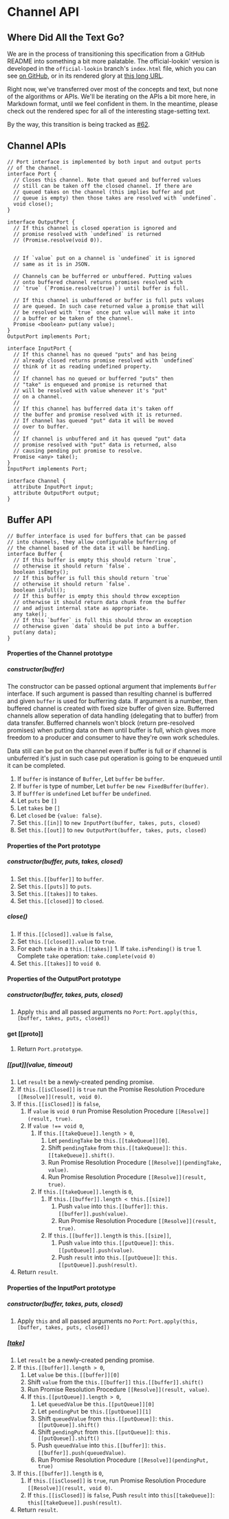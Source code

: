# Channel API

## Where Did All the Text Go?

We are in the process of transitioning this specification from a GitHub README into something a bit more palatable. The official-lookin' version is developed in the `official-lookin` branch's `index.html` file, which you can see [on GitHub](https://github.com/whatwg/streams/blob/official-lookin/index.html), or in its rendered glory at [this long URL](http://anolis.hoppipolla.co.uk/aquarium.py/output?uri=http%3A%2F%2Frawgithub.com%2Fwhatwg%2Fstreams%2Fofficial-lookin%2Findex.html&process_filter=on&process_toc=on&process_xref=on&process_sub=on&process_annotate=on&filter=&annotation=&newline_char=LF&tab_char=SPACE&min_depth=2&max_depth=6&w3c_compat_xref_a_placement=on&parser=lxml.html&serializer=html5lib&output_encoding=ascii).

Right now, we've transferred over most of the concepts and text, but none of the algorithms or APIs. We'll be iterating on the APIs a bit more here, in Markdown format, until we feel confident in them. In the meantime, please check out the rendered spec for all of the interesting stage-setting text.

By the way, this transition is being tracked as [#62](https://github.com/whatwg/streams/issues/62).



## Channel APIs


```idl
// Port interface is implemented by both input and output ports
// of the channel.
interface Port {
  // Closes this channel. Note that queued and bufferred values
  // still can be taken off the closed channel. If there are
  // queued takes on the channel (this implies buffer and put
  // queue is empty) then those takes are resolved with `undefined`.
  void close();
}

interface OutputPort {
  // If this channel is closed operation is ignored and
  // promise resolved with `undefined` is returned
  // (Promise.resolve(void 0)).


  // If `value` put on a channel is `undefined` it is ignored
  // same as it is in JSON.

  // Channels can be bufferred or unbuffered. Putting values
  // onto buffered channel returns promises resolved with
  // `true` (`Promise.resolve(true)`) until buffer is full.

  // If this channel is unbuffered or buffer is full puts values
  // are queued. In such case returned value a promise that will
  // be resolved with `true` once put value will make it into
  // a buffer or be taken of the channel.
  Promise <boolean> put(any value);
}
OutputPort implements Port;

interface InputPort {
  // If this channel has no queued "puts" and has being
  // already closed returns promise resolved with `undefined`
  // think of it as reading undefined property.
  //
  // If channel has no queued or bufferred "puts" then
  // "take" is enqueued and promise is returned that
  // will be resolved with value whenever it's "put"
  // on a channel.
  //
  // If this channel has bufferred data it's taken off
  // the buffer and promise resolved with it is returned.
  // If channel has queued "put" data it will be moved
  // over to buffer.
  //
  // If channel is unbuffered and it has queued "put" data
  // promise resolved with "put" data is returned, also
  // causing pending put promise to resolve.
  Promise <any> take();
}
InputPort implements Port;

interface Channel {
  attribute InputPort input;
  attribute OutputPort output;
}
```

## Buffer API


```idl
// Buffer interface is used for buffers that can be passed
// into channels, they allow configurable bufferring of
// the channel based of the data it will be handling.
interface Buffer {
  // If this buffer is empty this should return `true`,
  // otherwise it should return `false`.
  boolean isEmpty();
  // If this buffer is full this should return `true`
  // otherwise it should return `false`.
  boolean isFull();
  // If this buffer is empty this should throw exception
  // otherwise it should return data chunk from the buffer
  // and adjust internal state as appropriate.
  any take();
  // If this `buffer` is full this should throw an exception
  // otherwise given `data` should be put into a buffer.
  put(any data);
}
```


#### Properties of the Channel prototype

##### constructor(buffer)

The constructor can be passed optional argument that implements
`Buffer` interface. If such argument is passed than resulting
channel is bufferred and given `buffer` is used for bufferring
data. If argument is a number, then buffered channel is created
with fixed size buffer of given size. Bufferred channels allow
seperation of data handling (delegating that to buffer) from data
transfer. Bufferred channels won't block (return pre-resolved
promises) when putting data on them until buffer is full, which
gives more freedom to a producer and consumer to have they're own
work schedules.

Data still can be put on the channel even if buffer is full or
if channel is unbuferred it's just in such case put operation
is going to be enqueued until it can be completed.

1. If `buffer` is instance of `Buffer`,
   Let `buffer` be `buffer`.
1. If `buffer` is type of number,
   Let `buffer` be `new FixedBuffer(buffer)`.
1. If `bufffer` is `undefined`
   Let `buffer` be `undefined`.
1. Let `puts` be `[]`
1. Let `takes` be `[]`
1. Let `closed` be `{value: false}`.
1. Set `this.[[in]]` to
   `new InputPort(buffer, takes, puts, closed)`
1. Set `this.[[out]]` to
   `new OutputPort(buffer, takes, puts, closed)`

#### Properties of the Port prototype

##### constructor(buffer, puts, takes, closed)

1. Set `this.[[buffer]]` to `buffer`.
1. Set `this.[[puts]]` to `puts`.
1. Set `this.[[takes]]` to `takes`.
1. Set `this.[[closed]]` to `closed`.

##### close()

1. If `this.[[closed]].value` is `false`,
  1. Set `this.[[closed]].value` to `true`.
  1. For each `take` in a `this.[[takes]]`
    1. If `take.isPending()` is `true`
    1. Complete `take` operation:
       `take.complete(void 0)`
  1. Set `this.[[takes]]` to `void 0`.


#### Properties of the OutputPort prototype

##### constructor(buffer, takes, puts, closed)

1. Apply `this` and all passed arguments no `Port`:
   `Port.apply(this, [buffer, takes, puts, closed])`

#### get [[proto]]

1. Return `Port.prototype`.

##### [[put]](value, timeout)

1. Let `result` be a newly-created pending promise.
1. If `this.[[isClosed]]` is `true` run the Promise Resolution
   Procedure `[[Resolve]](result, void 0)`.
  1. If `this.[[isClosed]]` is `false`,
     1. If `value` is `void 0` run Promise Resolution Procedure
        `[[Resolve]](result, true)`.
     1. If `value !== void 0`,
        1. If `this.[[takeQueue]].length > 0`,
           1. Let `pendingTake` be `this.[[takeQueue]][0]`.
           1. Shift `pendingTake` from `this.[[takeQueue]]`:
             `this.[[takeQueue]].shift()`.
           1. Run Promise Resolution Procedure
              `[[Resolve]](pendingTake, value)`.
           1. Run Promise Resolution Procedure
              `[[Resolve]](result, true)`.
        1. If `this.[[takeQueue]].length` is `0`,
           1. If `this.[[buffer]].length < this.[[size]]`
              1. Push `value` into `this.[[buffer]]`:
                 `this.[[buffer]].push(value)`.
              1. Run Promise Resolution Procedure
                 `[[Resolve]](result, true)`.
           1. If `this.[[buffer]].length` is `this.[[size]]`,
              1. Push `value` into `this.[[putQueue]]`:
                 `this.[[putQueue]].push(value)`.
              1. Push `result` into `this.[[putQueue]]`:
                 `this.[[putQueue]].push(result)`.
1. Return `result`.


#### Properties of the InputPort prototype

##### constructor(buffer, takes, puts, closed)

1. Apply `this` and all passed arguments no `Port`:
   `Port.apply(this, [buffer, takes, puts, closed])`

##### [[take]](timeout)

1. Let `result` be a newly-created pending promise.
1. If `this.[[buffer]].length > 0`,
   1. Let `value` be `this.[[buffer]][0]`
   1. Shift `value` from the `this.[[buffer]]`
      `this.[[buffer]].shift()`
   1. Run Promise Resolution Procedure
      `[[Resolve]](result, value)`.
   1. If `this.[[putQueue]].length > 0`,
      1. Let `queuedValue` be `this.[[putQueue]][0]`
      1. Let `pendingPut` be `this.[[putQueue]][1]`
      1. Shift `queuedValue` from `this.[[putQueue]]`:
         `this.[[putQueue]].shift()`
      1. Shift `pendingPut` from `this.[[putQueue]]`:
         `this.[[putQueue]].shift()`
      1. Push `queuedValue` into `this.[[buffer]]`:
         `this.[[buffer]].push(queuedValue)`.
      1. Run Promise Resolution Procedure
         `[[Resolve]](pendingPut, true)`
1. If `this.[[buffer]].length` is `0`,
   1. If `this.[[isClosed]]` is `true`, run Promise Resolution
      Procedure `[[Resolve]](result, void 0)`.
   1. If `this.[[isClosed]]` is `false`, Push `result` into
      `this[[takeQueue]]`: `this[[takeQueue]].push(result)`.
1. Return `result`.

